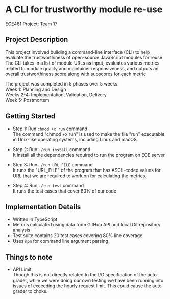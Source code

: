 
# A CLI for trustworthy module re-use
ECE461 Project: Team 17

## Project Description
This project involved building a command-line interface (CLI) to help evaluate the trustworthiness of open-source JavaScript modules for reuse. The CLI takes in a list of module URLs as input, evaluates various metrics related to module quality and maintainer responsiveness, and outputs an overall trustworthiness score along with subscores for each metric <br>

The project was completed in 5 phases over 5 weeks: <br>
Week 1: Planning and Design <br>
Weeks 2-4: Implementation, Validation, Delivery <br>
Week 5: Postmortem 

## Getting Started
- Step 1:
Run `chmod +x run` command
<br> The command "chmod +x run" is used to make the file "run" executable in Unix-like operating systems, including Linux and macOS.

- Step 2:
Run `./run install` command
<br> It install all the dependencies required to run the program on ECE server

- Step 3:
Run `./run URL_FILE` command
<br> It runs the "URL_FILE" of the program that has ASCII-coded values for URL that we are required to work on for calculating the metrics.

- Step 4:
Run `./run test` command
<br> It runs the test cases that cover 80% of our code

## Implementation Details
- Written in TypeScript
- Metrics calculated using data from GitHub API and local Git repository analysis
- Test suite contains 20 test cases covering 80% line coverage
- Uses `npm` for command line argument parsing

## Things to note
- API Limit <br>
Though this is not directly related to the I/O specification of the auto-grader, while we were doing our own testing we have been running into issues of exceeding the hourly request limit. This could cause the auto-grader to choke.
